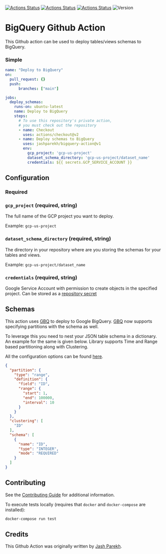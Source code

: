 [![Actions Status](https://github.com/jashparekh/bigquery-action/workflows/Lint/badge.svg?branch=main)](https://github.com/jashparekh/bigquery-action/actions)
[![Actions Status](https://github.com/jashparekh/bigquery-action/workflows/Unit%20Tests/badge.svg?branch=main)](https://github.com/jashparekh/bigquery-action/actions)
[![Actions Status](https://github.com/jashparekh/bigquery-action/workflows/Integration%20Test/badge.svg?branch=main)](https://github.com/jashparekh/bigquery-action/actions)
![Version](https://img.shields.io/static/v1.svg?label=Version&message=v1&color=lightgrey&?link=http://left&link=https://github.com/jashparekh/bigquery-action/tree/v1)


# BigQuery Github Action

This Github action can be used to deploy tables/views schemas to BigQuery.

### Simple

```yaml
name: "Deploy to BigQuery"
on:
  pull_request: {}
  push:
      branches: ["main"]

jobs:
  deploy_schemas:
    runs-on: ubuntu-latest
    name: Deploy to BigQuery
    steps:
      # To use this repository's private action,
      # you must check out the repository
      - name: Checkout
        uses: actions/checkout@v2
      - name: Deploy schemas to BigQuery
        uses: jashparekh/bigquery-action@v1
        env:
          gcp_project: 'gcp-us-project'
          dataset_schema_directory: 'gcp-us-project/dataset_name'
          credentials: ${{ secrets.GCP_SERVICE_ACCOUNT }}
```

## Configuration

### Required

### `gcp_project` (required, string)

The full name of the GCP project you want to deploy.

Example: `gcp-us-project`

### `dataset_schema_directory` (required, string)

The directory in your repository where are you storing the schemas for your tables and views.

Example: `gcp-us-project/dataset_name`

### `credentials` (required, string)

Google Service Account with permission to create objects in the specified project. Can be stored as a [repository secret](https://docs.github.com/en/actions/reference/encrypted-secrets)

## Schemas

This action uses [GBQ](https://github.com/wayfair-incubator/gbq) to deploy to Google BigQuery.
[GBQ](https://github.com/wayfair-incubator/gbq) now supports specifying partitions with the schema as well.

To leverage this you need to nest your JSON table schema in a dictionary. An example for the same is given below. Library supports Time and Range based partitioning along with Clustering.

All the configuration options can be found [here](https://github.com/wayfair-incubator/gbq/blob/main/gbq/dto.py).

```json
{
  "partition": {
    "type": "range",
    "definition": {
      "field": "ID",
      "range": {
        "start": 1,
        "end": 100000,
        "interval": 10
      }
    }
  },
  "clustering": [
    "ID"
  ],
  "schema": [
    {
      "name": "ID",
      "type": "INTEGER",
      "mode": "REQUIRED"
    }
  ]
}
```

## Contributing

See the [Contributing Guide](CONTRIBUTING.md) for additional information.

To execute tests locally (requires that `docker` and `docker-compose` are installed):

```bash
docker-compose run test
```

## Credits

This Github Action was originally written by [Jash Parekh](https://github.com/jashparekh).
